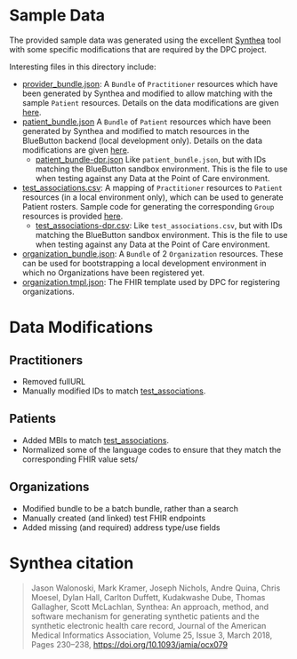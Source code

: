 # Sample Data

The provided sample data was generated using the excellent [Synthea](https://synthea.mitre.org) tool with some specific modifications that are required by the DPC project.

Interesting files in this directory include:

- [provider_bundle.json](./provider_bundle.json): A `Bundle` of `Practitioner` resources which have been generated by Synthea and modified to allow matching with the sample `Patient` resources.
Details on the data modifications are given [here](#practitioners).
- [patient_bundle.json](./patient_bundle.json) A `Bundle` of `Patient` resources which have been generated by Synthea and modified to match resources in the BlueButton backend (local development only).
Details on the data modifications are given [here](#patients).
  - [patient_bundle-dpr.json](./patient_bundle-dpr.json) Like `patient_bundle.json`, but with IDs matching the BlueButton sandbox environment. This is the file to use when testing against any Data at the Point of Care environment.
- [test_associations.csv](./test_associations.csv): A mapping of `Practitioner` resources to `Patient` resources (in a local environment only), which can be used to generate Patient rosters.
Sample code for generating the corresponding `Group` resources is provided [here](https://github.com/CMSgov/dpc-app/blob/main/dpc-attribution/src/test/java/gov/cms/dpc/attribution/scripts/GenerateRosters.java).
  - [test_associations-dpr.csv](./test_associations-dpr.csv): Like `test_associations.csv`, but with IDs matching the BlueButton sandbox environment. This is the file to use when testing against any Data at the Point of Care environment.
- [organization_bundle.json](./organization_bundle.json): A `Bundle` of 2 `Organization` resources.
These can be used for bootstrapping a local development environment in which no Organizations have been registered yet.
- [organization.tmpl.json](./organization.tmpl.json): The FHIR template used by DPC for registering organizations.

# Data Modifications 

## Practitioners

- Removed fullURL
- Manually modified IDs to match [test_associations](./test_associations.csv).

## Patients

- Added MBIs to match [test_associations](./test_associations.csv).
- Normalized some of the language codes to ensure that they match the corresponding FHIR value sets/

## Organizations

- Modified bundle to be a batch bundle, rather than a search
- Manually created (and linked) test FHIR endpoints
- Added missing (and required) address type/use fields


# Synthea citation

>Jason Walonoski, Mark Kramer, Joseph Nichols, Andre Quina, Chris Moesel, Dylan Hall, Carlton Duffett, Kudakwashe Dube, Thomas Gallagher, Scott McLachlan, Synthea: An approach, method, and software mechanism for generating synthetic patients and the synthetic electronic health care record, Journal of the American Medical Informatics Association, Volume 25, Issue 3, March 2018, Pages 230–238, https://doi.org/10.1093/jamia/ocx079
